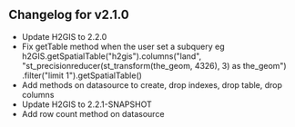 ## Changelog for v2.1.0

- Update H2GIS to 2.2.0
- Fix getTable method when the user set a subquery
eg h2GIS.getSpatialTable("h2gis").columns("land", "st_precisionreducer(st_transform(the_geom, 4326), 3) as the_geom")
  .filter("limit 1").getSpatialTable()
- Add methods on datasource to create, drop indexes, drop table, drop columns
- Update H2GIS to 2.2.1-SNAPSHOT
- Add row count method on datasource
